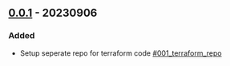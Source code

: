 ## [0.0.1](https://github.com/Vlot-Ltd/homelab) - 20230906


### Added

- Setup seperate repo for terraform code [#001_terraform_repo](https://github.com/Vlot-Ltd/homelab/issues/001_terraform_repo)
